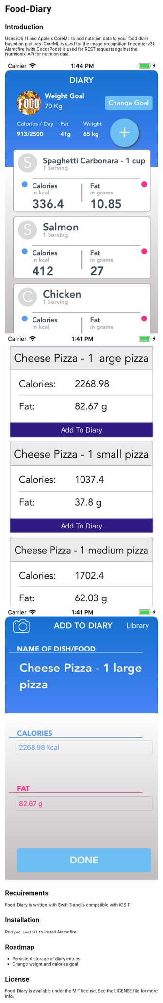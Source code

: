 # Food-Diary

## Introduction

Uses iOS 11 and Apple's CoreML to add nutrition data to your food diary based on pictures. CoreML is used for the image recognition (Inceptionv3). Alamofire (with CocoaPods) is used for REST requests against the Nutritionix-API for nutrition data.

![Home](/Screenshots/Screenshot1_Home.png?raw=true "Home")
![Eaten food selection](/Screenshots/Screenshot3_MLSelection.png?raw=true "Choose eaten food")
![Add to diary](/Screenshots/Screenshot2_AddToDiary.png?raw=true "Add to diary")

## Requirements

Food-Diary is written with Swift 3 and is compatible with iOS 11

## Installation

Run `pod install` to install Alamofire.

## Roadmap

- Persistent storage of diary entries
- Change weight and calories goal

## License

Food-Diary is available under the MIT license. See the LICENSE file for more info.


